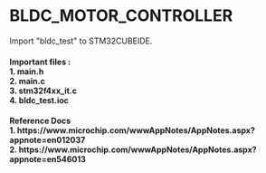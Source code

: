 # BLDC_MOTOR_CONTROLLER

Import "bldc_test" to STM32CUBEIDE. 

<h4>Important files :<br/>
  1. main.h<br/>
  2. main.c<br/>
  3. stm32f4xx_it.c<br/>
  4. bldc_test.ioc<br/>

<h4>Reference Docs<br/>
  1. https://www.microchip.com/wwwAppNotes/AppNotes.aspx?appnote=en012037<br/>
  2. https://www.microchip.com/wwwAppNotes/AppNotes.aspx?appnote=en546013<br/>
